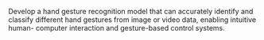 Develop a hand gesture recognition model that can
accurately identify and classify different hand gestures
from image or video data, enabling intuitive human-
computer interaction and gesture-based control
systems.
